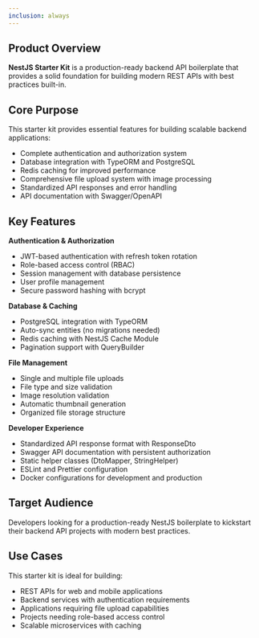```yaml
---
inclusion: always
---
```


## Product Overview

**NestJS Starter Kit** is a production-ready backend API boilerplate that provides a solid foundation for building modern REST APIs with best practices built-in.

## Core Purpose

This starter kit provides essential features for building scalable backend applications:

- Complete authentication and authorization system
- Database integration with TypeORM and PostgreSQL
- Redis caching for improved performance
- Comprehensive file upload system with image processing
- Standardized API responses and error handling
- API documentation with Swagger/OpenAPI

## Key Features

**Authentication & Authorization**

- JWT-based authentication with refresh token rotation
- Role-based access control (RBAC)
- Session management with database persistence
- User profile management
- Secure password hashing with bcrypt

**Database & Caching**

- PostgreSQL integration with TypeORM
- Auto-sync entities (no migrations needed)
- Redis caching with NestJS Cache Module
- Pagination support with QueryBuilder

**File Management**

- Single and multiple file uploads
- File type and size validation
- Image resolution validation
- Automatic thumbnail generation
- Organized file storage structure

**Developer Experience**

- Standardized API response format with ResponseDto
- Swagger API documentation with persistent authorization
- Static helper classes (DtoMapper, StringHelper)
- ESLint and Prettier configuration
- Docker configurations for development and production

## Target Audience

Developers looking for a production-ready NestJS boilerplate to kickstart their backend API projects with modern best practices.

## Use Cases

This starter kit is ideal for building:

- REST APIs for web and mobile applications
- Backend services with authentication requirements
- Applications requiring file upload capabilities
- Projects needing role-based access control
- Scalable microservices with caching
